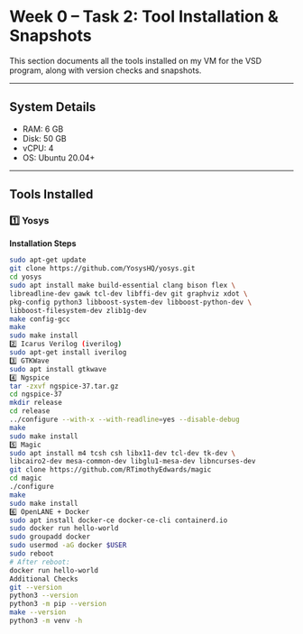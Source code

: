 # Week 0 – Task 2: Tool Installation & Snapshots

This section documents all the tools installed on my VM for the VSD program, along with version checks and snapshots.

---

## System Details

- RAM: 6 GB  
- Disk: 50 GB  
- vCPU: 4  
- OS: Ubuntu 20.04+

---

## Tools Installed

### 1️⃣ Yosys
**Installation Steps**
```bash
sudo apt-get update
git clone https://github.com/YosysHQ/yosys.git
cd yosys
sudo apt install make build-essential clang bison flex \
libreadline-dev gawk tcl-dev libffi-dev git graphviz xdot \
pkg-config python3 libboost-system-dev libboost-python-dev \
libboost-filesystem-dev zlib1g-dev
make config-gcc
make
sudo make install
2️⃣ Icarus Verilog (iverilog)
sudo apt-get install iverilog
3️⃣ GTKWave
sudo apt install gtkwave
4️⃣ Ngspice
tar -zxvf ngspice-37.tar.gz
cd ngspice-37
mkdir release
cd release
../configure --with-x --with-readline=yes --disable-debug
make
sudo make install
5️⃣ Magic
sudo apt install m4 tcsh csh libx11-dev tcl-dev tk-dev \
libcairo2-dev mesa-common-dev libglu1-mesa-dev libncurses-dev
git clone https://github.com/RTimothyEdwards/magic
cd magic
./configure
make
sudo make install
6️⃣ OpenLANE + Docker
sudo apt install docker-ce docker-ce-cli containerd.io
sudo docker run hello-world
sudo groupadd docker
sudo usermod -aG docker $USER
sudo reboot
# After reboot:
docker run hello-world
Additional Checks
git --version
python3 --version
python3 -m pip --version
make --version
python3 -m venv -h

